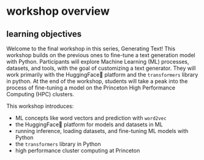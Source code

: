 # workshop overview

## learning objectives

Welcome to the final workshop in this series, Generating Text! This
workshop builds on the previous ones to fine-tune a text generation
model with Python. Participants will explore Machine Learning (ML)
processes, datasets, and tools, with the goal of customizing a text
generator. They will work primarily with the HuggingFace🤗 platform
and the `transformers` library in python. At the end of the workshop,
students will take a peak into the process of fine-tuning a model on
the Princeton High Performance Computing (HPC) clusters.

This workshop introduces:
- ML concepts like word vectors and prediction with `word2vec`
- the HuggingFace🤗 platform for models and datasets in ML
- running inference, loading datasets, and fine-tuning ML models with
  Python
- the `transformers` library in Python
- high performance cluster computing at Princeton

<!--
## anti-trans legislation

The past couple of years have seen an explosion in anti-trans legislation that restricts basic rights and recognition for trans people. In 2023, more than 500 bills were proposed that prevent trans people from using bathrooms, playing in sports, accessing healthcare, and more in ways that accord with their gender identity. Of those 500 proposals across state legislatures, 87 passed. Compare that number with last year, 2022, 174 bills were proposed, and 26 passed. See the Trans Legislation Tracker for more information.

This workshsop uses Python to scrape basic metadata about the 83 bills that have passed in 2023. This dataset, which is relatively small in size, will be a starting point for a larger dataset to be used in our next workshop on Text Analysis. For that workshop, participants will use Python to gather, clean, and analyze the full text of the bills themselves from congress.gov. They will explore how the terms “gender” and “sex” are being defined across the legislation, among other questions about the language contained within them.
-->
